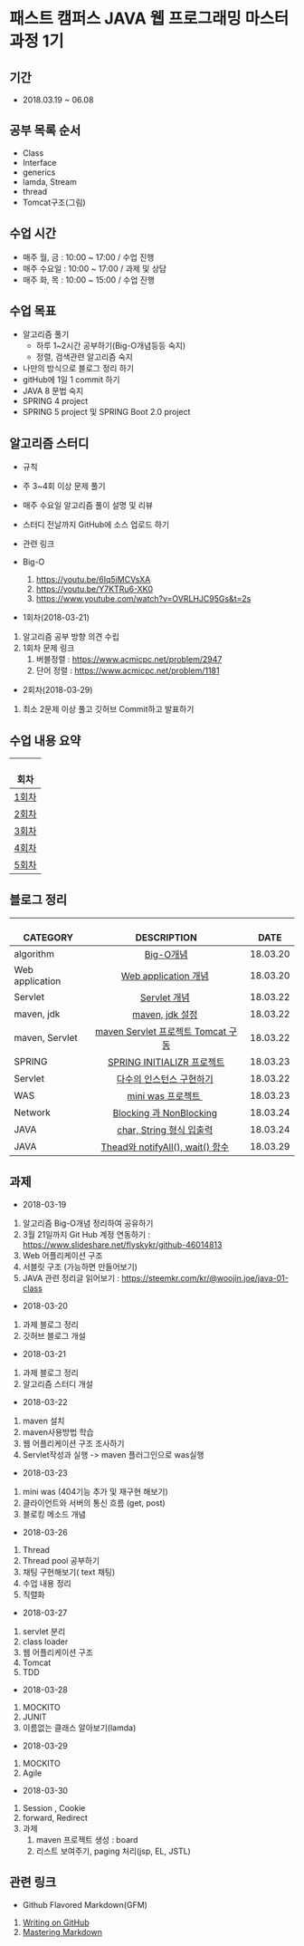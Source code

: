 패스트 캠퍼스 JAVA 웹 프로그래밍 마스터 과정 1기
=============

기간
-------------
* 2018.03.19 ~ 06.08

공부 목록 순서
-------------
* Class
* Interface
* generics
* lamda, Stream
* thread
* Tomcat구조(그림)

수업 시간
-------------
* 매주 월, 금 : 10:00 ~ 17:00 / 수업 진행
* 매주 수요일 : 10:00 ~ 17:00 / 과제 및 상담
* 매주 화, 목 : 10:00 ~ 15:00 / 수업 진행

수업 목표
-------------
* 알고리즘 풀기
  * 하루 1~2시간 공부하기(Big-O개념등등 숙지)
  * 정렬, 검색관련 알고리즘 숙지
* 나만의 방식으로 블로그 정리 하기
* gitHub에 1일 1 commit 하기
* JAVA 8 문법 숙지
* SPRING 4 project 
* SPRING 5 project 및 SPRING Boot 2.0 project


알고리즘 스터디
-------------
* 규칙
 * 주 3~4회 이상 문제 풀기
 * 매주 수요일 알고리즘 풀이 설명 및 리뷰
 * 스터디 전날까지 GitHub에 소스 업로드 하기
 
* 관련 링크
 * Big-O 
    1. https://youtu.be/6Iq5iMCVsXA
    2. https://youtu.be/Y7KTRu6-XK0
    3. https://www.youtube.com/watch?v=OVRLHJC95Gs&t=2s

* 1회차(2018-03-21) 
 1. 알고리즘 공부 방향 의견 수립
 2. 1회차 문제 링크
    1. 버블정렬 : https://www.acmicpc.net/problem/2947
    2. 단어 정렬 : https://www.acmicpc.net/problem/1181
 
* 2회차(2018-03-29) 
 1. 최소 2문제 이상 풀고 깃허브 Commit하고 발표하기  

수업 내용 요약
-------------
|  <center>회차</center> |
|:--------|
| <center>[1회차](https://lalwr.blogspot.kr/2018/03/java-1.html) </center>  |
| <center>[2회차](https://lalwr.blogspot.kr/2018/03/java-2.html) </center>  |
| <center>[3회차](https://lalwr.blogspot.kr/2018/03/java-3.html) </center>  |
| <center>[4회차](https://lalwr.blogspot.kr/2018/03/java-4.html) </center>  | 
| <center>[5회차](https://lalwr.blogspot.kr/2018/03/java-5.html) </center>  | 


블로그 정리
-------------
|  <center>CATEGORY</center> |  <center>DESCRIPTION</center> |  <center>DATE</center> | 
|:--------|:--------:|--------:|
| algorithm | <center> [Big-O개념](http://lalwr.blogspot.com/2018/03/big-o_20.html) </center> | <center>18.03.20 </center> |
| Web application | <center> [Web application 개념](https://lalwr.blogspot.kr/2018/03/blog-post.html) </center> | <center>18.03.20 </center> |
| Servlet | <center> [Servlet 개념](https://lalwr.blogspot.kr/2018/03/blog-post_20.html) </center> | <center>18.03.22 </center> |
| maven, jdk | <center> [maven, jdk 설정](https://lalwr.blogspot.kr/2018/03/intellij-maven-jdk.html) </center> | <center>18.03.22 </center> |
| maven, Servlet | <center> [maven Servlet 프로젝트 Tomcat 구동](https://lalwr.blogspot.kr/2018/03/mac-intellij-maven-servlet-tomcat.html) </center> | <center>18.03.22 </center> |
| SPRING | <center> [SPRING INITIALIZR 프로젝트](https://lalwr.blogspot.kr/2018/03/mac-intellij-spring-initializr.html) </center> | <center>18.03.23 </center> |
| Servlet | <center> [다수의 인스턴스 구현하기](https://github.com/lalwr/FastCampusJavaWebMaster/blob/master/study01/src/main/java/examples/HelloMain.java) </center> | <center>18.03.22 </center> |
| WAS | <center> [mini was 프로젝트 ](https://lalwr.blogspot.kr/2018/03/java-mini-was_24.html) </center> | <center>18.03.23 </center> |
| Network | <center> [Blocking 과 NonBlocking](https://lalwr.blogspot.kr/2018/03/blocking-nonblocking.html) </center> | <center>18.03.24 </center> |
| JAVA | <center> [char, String 형식 입출력](https://lalwr.blogspot.kr/2018/03/java-char-string.html) </center> | <center>18.03.24 </center> |
| JAVA | <center> [Thead와 notifyAll(), wait() 함수](https://lalwr.blogspot.kr/2018/03/thead-notify-notifyall-wait.html) </center> | <center>18.03.29 </center> |


과제
-------------
* 2018-03-19 
 1. 알고리즘 Big-O개념 정리하여 공유하기
 2. 3월 21일까지 Git Hub 계정 연동하기 : https://www.slideshare.net/flyskykr/github-46014813
 3. Web 어플리케이션 구조
 4. 서블릿 구조 (가능하면 만들어보기)
 5. JAVA 관련 정리글 읽어보기 : https://steemkr.com/kr/@woojin.joe/java-01-class

* 2018-03-20 
 1. 과제 블로그 정리
 2. 깃허브 블로그 개설
 
* 2018-03-21 
 1. 과제 블로그 정리
 2. 알고리즘 스터디 개설
 
* 2018-03-22
 1. maven 설치
 2. maven사용방법 학습
 3. 웹 어플리케이션 구조 조사하기
 4. Servlet작성과 실행 -> maven 플러그인으로 was실행

* 2018-03-23
 1. mini was (404기능 추가 및 재구현 해보기)  
 2. 클라이언트와 서버의 통신 흐름 (get, post)
 3. 블로킹 메소드 개념  

* 2018-03-26
 1. Thread
 2. Thread pool 공부하기
 3. 채팅 구현해보기( text 채팅)
 4. 수업 내용 정리
 5. 직렬화
 
* 2018-03-27
 1. servlet 분리
 2. class loader
 3. 웹 어플리케이션 구조
 4. Tomcat
 5. TDD

* 2018-03-28
 1. MOCKITO
 2. JUNIT
 3. 이름없는 클래스 알아보기(lamda)
 
* 2018-03-29
 1. MOCKITO
 2. Agile

 * 2018-03-30
 1. Session , Cookie
 2. forward, Redirect
 3. 과제
     1. maven 프로젝트 생성 : board
     2. 리스트 보여주기, paging 처리(jsp, EL, JSTL)
  
관련 링크
-------------
* Github Flavored Markdown(GFM)
 1. [Writing on GitHub](https://help.github.com/categories/writing-on-github/)
 2. [Mastering Markdown](https://guides.github.com/features/mastering-markdown/index.html)
